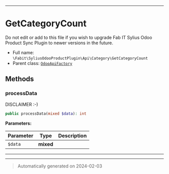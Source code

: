 ***

# GetCategoryCount

Do not edit or add to this file if you wish to upgrade Fab IT Sylius Odoo Product Sync Plugin to newer
versions in the future.



* Full name: `\Fabit\SyliusOdooProductPlugin\Api\Category\GetCategoryCount`
* Parent class: [`OdooApiFactory`](../../../SyliusOdooCorePlugin/OdooApiFactory.md)




## Methods


### processData

DISCLAIMER :-)

```php
public processData(mixed $data): int
```








**Parameters:**

| Parameter | Type | Description |
|-----------|------|-------------|
| `$data` | **mixed** |  |





***


***
> Automatically generated on 2024-02-03

